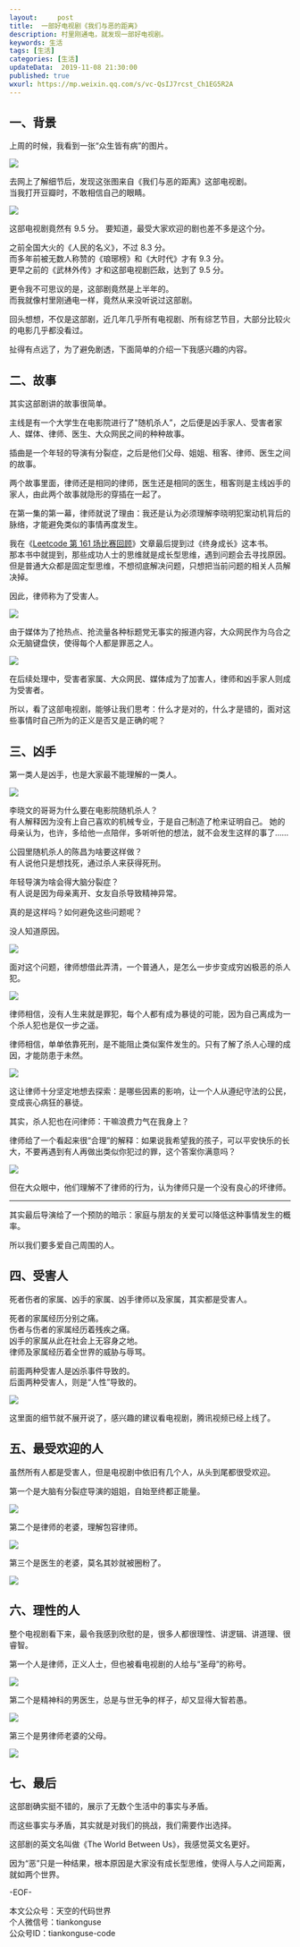 ```yaml
---   
layout:     post  
title:  一部好电视剧《我们与恶的距离》
description: 村里刚通电，就发现一部好电视剧。  
keywords: 生活  
tags: [生活]    
categories: [生活]  
updateData:  2019-11-08 21:30:00  
published: true  
wxurl: https://mp.weixin.qq.com/s/vc-QsIJ7rcst_Ch1EG5R2A  
---  
```



## 一、背景  


上周的时候，我看到一张“众生皆有病”的图片。  


![](https://res2019.tiankonguse.com/images/2019/11/08/001.png)


去网上了解细节后，发现这张图来自《我们与恶的距离》这部电视剧。  
当我打开豆瓣时，不敢相信自己的眼睛。  


![](https://res2019.tiankonguse.com/images/2019/11/08/002.png)


这部电视剧竟然有 9.5 分。
要知道，最受大家欢迎的剧也差不多是这个分。  


之前全国大火的《人民的名义》，不过 8.3 分。  
而多年前被无数人称赞的《琅琊榜》和《大时代》才有 9.3 分。  
更早之前的《武林外传》才和这部电视剧匹敌，达到了 9.5 分。  


更令我不可思议的是，这部剧竟然是上半年的。  
而我就像村里刚通电一样，竟然从来没听说过这部剧。  


回头想想，不仅是这部剧，近几年几乎所有电视剧、所有综艺节目，大部分比较火的电影几乎都没看过。  


扯得有点远了，为了避免剧透，下面简单的介绍一下我感兴趣的内容。  


## 二、故事  


其实这部剧讲的故事很简单。  


主线是有一个大学生在电影院进行了"随机杀人”，之后便是凶手家人、受害者家人、媒体、律师、医生、大众网民之间的种种故事。  


插曲是一个年轻的导演有分裂症，之后是他们父母、姐姐、租客、律师、医生之间的故事。  


两个故事里面，律师还是相同的律师，医生还是相同的医生，租客则是主线凶手的家人，由此两个故事就隐形的穿插在一起了。  


在第一集的第一幕，律师就说了理由：我还是认为必须理解李晓明犯案动机背后的脉络，才能避免类似的事情再度发生。  


我在《[Leetcode 第 161 场比赛回顾](https://mp.weixin.qq.com/s/y7PVm34htx1l3QI3Iogwrw)》文章最后提到过《终身成长》这本书。  
那本书中就提到，那些成功人士的思维就是成长型思维，遇到问题会去寻找原因。 
但是普通大众都是固定型思维，不想彻底解决问题，只想把当前问题的相关人员解决掉。  


因此，律师称为了受害人。  


![](https://res2019.tiankonguse.com/images/2019/11/08/003.gif)


由于媒体为了抢热点、抢流量各种标题党无事实的报道内容，大众网民作为乌合之众无脑键盘侠，使得每个人都是罪恶之人。  


![](https://res2019.tiankonguse.com/images/2019/11/08/004.png)


在后续处理中，受害者家属、大众网民、媒体成为了加害人，律师和凶手家人则成为受害者。  


所以，看了这部电视剧，能够让我们思考：什么才是对的，什么才是错的，面对这些事情时自己所为的正义是否又是正确的呢？  


## 三、凶手   


第一类人是凶手，也是大家最不能理解的一类人。  


![](https://res2019.tiankonguse.com/images/2019/11/08/005.png)


李晓文的哥哥为什么要在电影院随机杀人？    
有人解释因为没有上自己喜欢的机械专业，于是自己制造了枪来证明自己。
她的母亲认为，也许，多给他一点陪伴，多听听他的想法，就不会发生这样的事了……  


公园里随机杀人的陈昌为啥要这样做？  
有人说他只是想找死，通过杀人来获得死刑。  


年轻导演为啥会得大脑分裂症？  
有人说是因为母亲离开、女友自杀导致精神异常。  


真的是这样吗？如何避免这些问题呢？  


没人知道原因。  


![](https://res2019.tiankonguse.com/images/2019/11/08/006.png)


面对这个问题，律师想借此弄清，一个普通人，是怎么一步步变成穷凶极恶的杀人犯。  


![](https://res2019.tiankonguse.com/images/2019/11/08/007.gif)


律师相信，没有人生来就是罪犯，每个人都有成为暴徒的可能，因为自己离成为一个杀人犯也是仅一步之遥。  


律师相信，单单依靠死刑，是不能阻止类似案件发生的。只有了解了杀人心理的成因，才能防患于未然。  


![](https://res2019.tiankonguse.com/images/2019/11/08/008.png)


这让律师十分坚定地想去探索：是哪些因素的影响，让一个人从遵纪守法的公民，变成丧心病狂的暴徒。  


其实，杀人犯也在问律师：干嘛浪费力气在我身上？  


律师给了一个看起来很“合理”的解释：如果说我希望我的孩子，可以平安快乐的长大，不要再遇到有人再做出类似你犯过的罪，这个答案你满意吗？  


![](https://res2019.tiankonguse.com/images/2019/11/08/009.gif)


但在大众眼中，他们理解不了律师的行为，认为律师只是一个没有良心的坏律师。  


--------------------------------------------------------------------------------


其实最后导演给了一个预防的暗示：家庭与朋友的关爱可以降低这种事情发生的概率。  


所以我们要多爱自己周围的人。  


## 四、受害人  


死者伤者的家属、凶手的家属、凶手律师以及家属，其实都是受害人。  


死者的家属经历分别之痛。  
伤者与伤者的家属经历着残疾之痛。  
凶手的家属从此在社会上无容身之地。  
律师及家属经历着全世界的威胁与辱骂。  


前面两种受害人是凶杀事件导致的。  
后面两种受害人，则是“人性”导致的。  


![](https://res2019.tiankonguse.com/images/2019/11/08/010.png)


这里面的细节就不展开说了，感兴趣的建议看电视剧，腾讯视频已经上线了。  


## 五、最受欢迎的人  


虽然所有人都是受害人，但是电视剧中依旧有几个人，从头到尾都很受欢迎。  


第一个是大脑有分裂症导演的姐姐，自始至终都正能量。  


![](https://res2019.tiankonguse.com/images/2019/11/08/011.png)


第二个是律师的老婆，理解包容律师。  


![](https://res2019.tiankonguse.com/images/2019/11/08/012.png)


第三个是医生的老婆，莫名其妙就被圈粉了。  


![](https://res2019.tiankonguse.com/images/2019/11/08/013.png)


## 六、理性的人  


整个电视剧看下来，最令我感到欣慰的是，很多人都很理性、讲逻辑、讲道理、很睿智。  


第一个人是律师，正义人士，但也被看电视剧的人给与“圣母”的称号。  


![](https://res2019.tiankonguse.com/images/2019/11/08/014.png)


第二个是精神科的男医生，总是与世无争的样子，却又显得大智若愚。  


![](https://res2019.tiankonguse.com/images/2019/11/08/015.png)

  
第三个是男律师老婆的父母。  


![](https://res2019.tiankonguse.com/images/2019/11/08/016.png)


## 七、最后


这部剧确实挺不错的，展示了无数个生活中的事实与矛盾。  


而这些事实与矛盾，其实就是对我们的挑战，我们需要作出选择。  


这部剧的英文名叫做《The World Between Us》，我感觉英文名更好。  


因为“恶”只是一种结果，根本原因是大家没有成长型思维，使得人与人之间距离，就如两个世界。  


-EOF-  


本文公众号：天空的代码世界  
个人微信号：tiankonguse  
公众号ID：tiankonguse-code  
  

